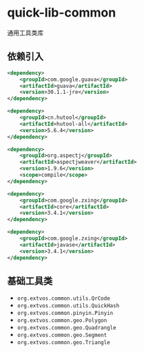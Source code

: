 # quick-lib-common

通用工具类库

## 依赖引入

```xml
<dependency>
    <groupId>com.google.guava</groupId>
    <artifactId>guava</artifactId>
    <version>30.1.1-jre</version>
</dependency>

<dependency>
    <groupId>cn.hutool</groupId>
    <artifactId>hutool-all</artifactId>
    <version>5.6.4</version>
</dependency>

<dependency>
    <groupId>org.aspectj</groupId>
    <artifactId>aspectjweaver</artifactId>
    <version>1.9.6</version>
    <scope>compile</scope>
</dependency>

<dependency>
    <groupId>com.google.zxing</groupId>
    <artifactId>core</artifactId>
    <version>3.4.1</version>
</dependency>

<dependency>
    <groupId>com.google.zxing</groupId>
    <artifactId>javase</artifactId>
    <version>3.4.1</version>
</dependency>
```



## 基础工具类

- `org.extvos.common.utils.QrCode`
- `org.extvos.common.utils.QuickHash`
- `org.extvos.common.pinyin.Pinyin`
- `org.extvos.common.geo.Polygon`
- `org.extvos.common.geo.Quadrangle`
- `org.extvos.common.geo.Segment`
- `org.extvos.common.geo.Triangle`
